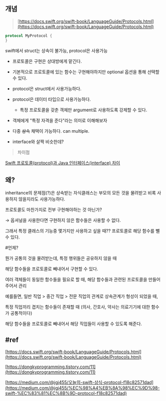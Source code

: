 ## 개념

> [https://docs.swift.org/swift-book/LanguageGuide/Protocols.html](https://docs.swift.org/swift-book/LanguageGuide/Protocols.html)

```swift
protocol MyProtocol {
}
```

swift에서 struct는 상속이 불가능, protocol은 사용가능

- 프로토콜은 구현은 상대방에게 맡긴다.
- 기본적으로 프로토콜에 있는 함수는 구현해야하지만 optional 옵션을 통해 선택할 수 있다.
- protocol은 struct에서 사용가능하다.
- protocol은 데이터 타입으로 사용가능하다.
    - 특정 프로토콜을 갖춘 객체만 argument로 사용하도록 강제할 수 있다.
- 객체에게 "특정 자격을 준다"라는 의미로 이해해보자
- 다중 ~~상속~~ 채택이 가능하다. can multiple.

- interface와 살짝 비슷한데?

> 차이점

[Swift 프로토콜(protocol)과 Java 인터페이스(interface) 차이](https://dongkyprogramming.tistory.com/11)

## 왜?

inheritance의 문제점(?)은 상속받는 자식클래스는 부모의 모든 것을 물려받고 비록 사용하지 않을지라도 사용가능하다.

프로토콜도 마찬가지로 전부 구현해야하는 것 아닌가?

→ 옵셔널을 사용한다면 구현하지 않은 함수들은 사용할 수 없다.

그래서 특정 클래스의 기능중 몇가지만 사용하고 싶을 때?? 프로토콜로 해당 함수를 뺄 수 있다.

#언제?

뭔가 공통의 것을 물려받는데, 특정 행위들은 공유하지 않을 때

해당 함수들을 프로토콜로 빼내어서 구현할 수 있다.

여러 객체들이 동일한 함수들을 필요로 할 때, 해당 함수들과 관련된 프로토콜을 만들어주어서 관리

예를들면, 일반 직업 > 중간 직업 > 전문 직업의 관계로 상속관계가 형성이 되었을 때,

특정 직업끼리 겹치는 함수들이 존재할 때 (의사, 간호사, 약사는 의료기기에 대한 함수가 공통적이다)

해당 함수들을 프로토콜로 빼내어서 해당 직업들이 사용할 수 있도록 해준다.

## #ref

[https://docs.swift.org/swift-book/LanguageGuide/Protocols.html](https://docs.swift.org/swift-book/LanguageGuide/Protocols.html)

[https://dongkyprogramming.tistory.com/11](https://dongkyprogramming.tistory.com/11)

[https://medium.com/@jgj455/오늘의-swift-상식-protocol-f18c82571dad](https://medium.com/@jgj455/%EC%98%A4%EB%8A%98%EC%9D%98-swift-%EC%83%81%EC%8B%9D-protocol-f18c82571dad)
